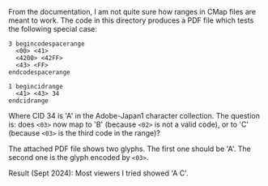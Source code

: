 From the documentation, I am not quite sure how ranges in CMap files
are meant to work.  The code in this directory produces a PDF file
which tests the following special case:

```
3 begincodespacerange
  <00> <41>
  <4200> <42FF>
  <43> <FF>
endcodespacerange

1 begincidrange
  <41> <43> 34
endcidrange
```

Where CID 34 is 'A' in the Adobe-Japan1 character collection.
The question is: does `<03>` now map to 'B' (because `<02>` is not a valid code),
or to 'C' (because `<03>` is the third code in the range)?

The attached PDF file shows two glyphs.  The first one should be 'A'.
The second one is the glyph encoded by `<03>`.

Result (Sept 2024):
Most viewers I tried showed 'A C'.
